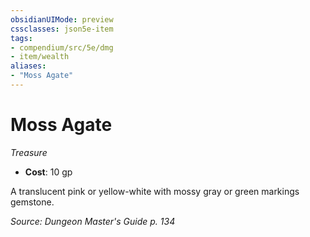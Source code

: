 ```yaml
---
obsidianUIMode: preview
cssclasses: json5e-item
tags:
- compendium/src/5e/dmg
- item/wealth
aliases: 
- "Moss Agate"
---
```

# Moss Agate
*Treasure*  

- **Cost**: 10 gp

A translucent pink or yellow-white with mossy gray or green markings gemstone.

*Source: Dungeon Master's Guide p. 134*